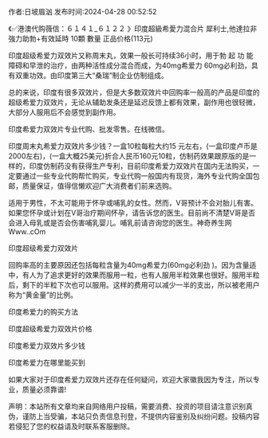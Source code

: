 <p>作者:日坡眉汹 发布时间:2024-04-28 00:52:52</p>
<p>《✅港澳代购薇信：６１４１_６１２２ 》印度超級希愛力混合片 犀利士,他達拉非 強力助勃+有效延時 10顆 數量 正品价格(113元) </p>
									<p></p><p>印度超级希爱力双效片又称周末丸，效果一般长可持续36小时，用于勃 起 功 能障碍和早泄的治疗，由两种活性成分混合而成，为40mg希爱力 60mg必利劲，具有双重功效。由印度第三大“桑瑞”制企业仿制组成。</p><p></p><p>总的来说，印度有很多双效片，但是大多数双效片中回购率一般高的产品是印度的超级希爱力双效片，无论从辅助发条还是延迟反馈上都有效果，副作用也很轻微，大部分人服用后不会感觉到副作用。</p><p></p><p>印度希爱力双效片专业代购、批发零售。在线微信。</p><p></p><p></p><p>印度周末丸希爱力双效片多少钱？一盒10粒每粒大约15 元左右，(一盒印度卢币是2000左右)，(一盒大概25美元)折合人民币160元10粒，仿制药效果跟原版的是一样的，印度仿制药没有获得生产专利，目前印度希爱力双效片在国内无法购买，一定要通过一些专业代购帮忙购买，专业代购一般国内有现货，海外专业代购全国包邮，质量保证，值得信懒欢迎广大消费者们前来选购。</p><p></p><p>适用于男性，不太可能用于怀孕或哺乳的女性。然而，V哥预计不会对胎儿有害。如果您怀孕或计划在V哥治疗期间怀孕，请告诉您的医生。目前尚不清楚V哥是否会进入母乳或是否会伤害哺乳婴儿。哺乳前请咨询您的医生。神奇养生网 Www..cOm</p><p></p><p>印度超级希爱力双效片</p><p></p><p>回购率高的主要原因还包括每粒含量为40mg希爱力(60mg必利劲 )。因为含量适中，有人为了追求更好的效果而服用一粒，也有人服用半粒效果也很好。服用半粒后，剩下的半粒下次也可以服用。这样的费用可以减少一半的支出，所以被老用户称为“黄金量”的比例。</p><p></p><p>印度希爱力的购买方法</p><p></p><p>印度超级希爱力双效片价格</p><p></p><p>印度希爱力双效片多少钱</p><p></p><p>印度希爱力在哪里能买到</p><p></p><p>如果大家对于印度希爱力双效片还存在任何疑问，欢迎大家徽我因为专注，所以专业，质量必须靠谱!</p>				声明：本站所有文章均来自网络用户投稿，需要消费、投资的项目请注意识别真伪，谨防上当受骗，本站只负责信息刊登，不提供内容鉴别及纠纷问题。投稿内容若侵犯了您的权益请及时联系客服删除。				
